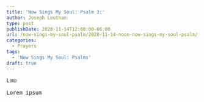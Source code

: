 ```yaml
---
title: 'Now Sings My Soul: Psalm 3:'
author: Joseph Louthan
type: post
publishDate: 2020-11-14T12:00:00-06:00
url: /now-sings-my-soul-psalm/2020-11-14-noon-now-sings-my-soul-psalm/
categories:
  - Prayers
tags:
  - 'Now Sings My Soul: Psalms'
draft: true
---
```


<pre>
<div style="font-variant: small-caps;">Lord</div>
Lorem ipsum
</pre>
